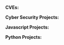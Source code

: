 <!--
**helgerod/helgerod** is a ✨ _special_ ✨ repository because its `README.md` (this file) appears on your GitHub profile.
-->

**CVEs:**
<br>


**Cyber Security Projects:**
<br>


**Javascript Projects:**
</br>


**Python Projects:**
</br>

</br></br>
<script src="https://tryhackme.com/badge/99611"></script>


